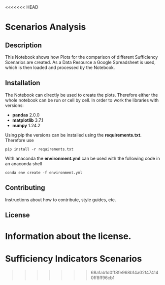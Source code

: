 <<<<<<< HEAD
# Scenarios Analysis

## Description

This Notebook shows how Plots for the comparison of different Sufficiency Scenarios are created. As a Data Resource a Google Spreadsheet is used, which is then loaded and processed by the Notebook.

## Installation

The Notebook can directly be used to create the plots. Therefore either the whole notebook can be run or cell by cell. In order to work the libraries with versions:
- __pandas__ 2.0.0
- __matplotlib__ 3.7.1
- __numpy__ 1.24.2 

Using pip the versions can be installed using the __requirements.txt__. Therefore use
```
pip install -r requirements.txt
```

With anaconda the __environment.yml__ can be used with the following code in an anaconda shell
```
conda env create -f environment.yml
```

## Contributing
Instructions about how to contribute, style guides, etc.

## License
Information about the license.
=======
# Sufficiency Indicators Scenarios
>>>>>>> 68a1ab1d0ff8fe968b14a02f474140ff8ff96cb1
